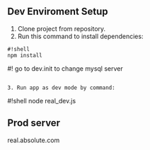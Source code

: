 
## Dev Enviroment Setup ##
1. Clone project from repository.
2. Run this command to install dependencies:
```
#!shell
npm install
```

#! go to dev.init to change mysql server
```

3. Run app as dev mode by command:
```
#!shell
node real_dev.js


## Prod server ##
real.absolute.com

